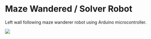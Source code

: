# Maze Wandered / Solver Robot
Left wall following maze wanderer robot using Arduino microcontroller.

![](demo-maze.gif)
